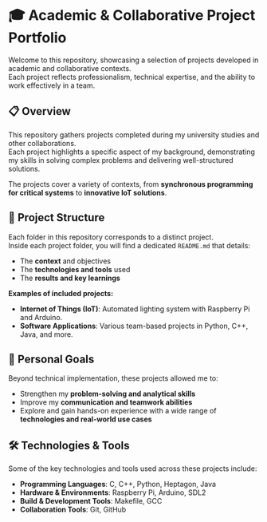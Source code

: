 # 🎓 Academic & Collaborative Project Portfolio  

Welcome to this repository, showcasing a selection of projects developed in academic and collaborative contexts.  
Each project reflects professionalism, technical expertise, and the ability to work effectively in a team.  

## 📋 Overview  

This repository gathers projects completed during my university studies and other collaborations.  
Each project highlights a specific aspect of my background, demonstrating my skills in solving complex problems and delivering well-structured solutions.  

The projects cover a variety of contexts, from **synchronous programming for critical systems** to **innovative IoT solutions**.  

## 📁 Project Structure  

Each folder in this repository corresponds to a distinct project.  
Inside each project folder, you will find a dedicated `README.md` that details:  
- The **context** and objectives  
- The **technologies and tools** used  
- The **results and key learnings**  

**Examples of included projects:**  
- **Internet of Things (IoT)**: Automated lighting system with Raspberry Pi and Arduino.  
- **Software Applications**: Various team-based projects in Python, C++, Java, and more.  

## 🌟 Personal Goals  

Beyond technical implementation, these projects allowed me to:  
- Strengthen my **problem-solving and analytical skills**  
- Improve my **communication and teamwork abilities**  
- Explore and gain hands-on experience with a wide range of **technologies and real-world use cases**  

## 🛠️ Technologies & Tools  

Some of the key technologies and tools used across these projects include:  
- **Programming Languages**: C, C++, Python, Heptagon, Java  
- **Hardware & Environments**: Raspberry Pi, Arduino, SDL2  
- **Build & Development Tools**: Makefile, GCC  
- **Collaboration Tools**: Git, GitHub  
